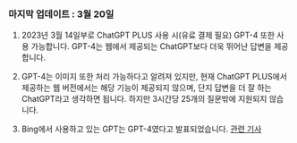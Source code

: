 ### 마지막 업데이트 : 3월 20일  

1. 2023년 3월 14일부로 ChatGPT PLUS  사용 시(유료 결제 필요) GPT-4 또한 사용 가능합니다. GPT-4는 웹에서 제공되는 ChatGPT보다 더욱 뛰어난 답변을 제공합니다.  

2. GPT-4는 이미지 또한 처리 가능하다고 알려져 있지만, 현재 ChatGPT PLUS에서 제공하는 웹 버전에서는 해당 기능이 제공되지 않으며, 단지 답변을 더 잘 하는 ChatGPT라고 생각하면 됩니다. 하지만 3시간당 25개의 질문밖에 지원되지 않습니다.  

3. Bing에서 사용하고 있는 GPT는 GPT-4였다고 발표되었습니다. [관련 기사](https://zdnet.co.kr/view/?no=20230315095439)
